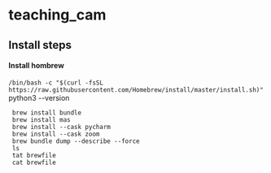 # teaching_cam

## Install steps
#### Install hombrew


`/bin/bash -c "$(curl -fsSL https://raw.githubusercontent.com/Homebrew/install/master/install.sh)"`
     python3 --version

     brew install bundle
     brew install mas
     brew install --cask pycharm
     brew install --cask zoom
     brew bundle dump --describe --force
     ls
     tat brewfile
     cat brewfile

